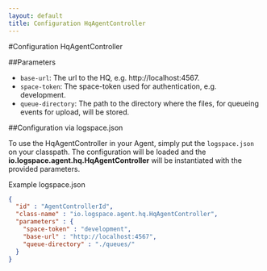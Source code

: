 ```yaml
---
layout: default
title: Configuration HqAgentController
---
```


#Configuration HqAgentController

##Parameters

- `base-url`: The url to the HQ, e.g. http://localhost:4567.
- `space-token`: The space-token used for authentication, e.g. development.
- `queue-directory`: The path to the directory where the files, for queueing events for upload, will be stored.

##Configuration via logspace.json

To use the HqAgentController in your Agent, simply put the `logspace.json` on your classpath.
The configuration will be loaded and the **io.logspace.agent.hq.HqAgentController** will be instantiated with the provided parameters.

Example logspace.json

```json
{
  "id" : "AgentControllerId",
  "class-name" : "io.logspace.agent.hq.HqAgentController",
  "parameters" : {
    "space-token" : "development",
    "base-url" : "http://localhost:4567",
    "queue-directory" : "./queues/"
  }
}
```
